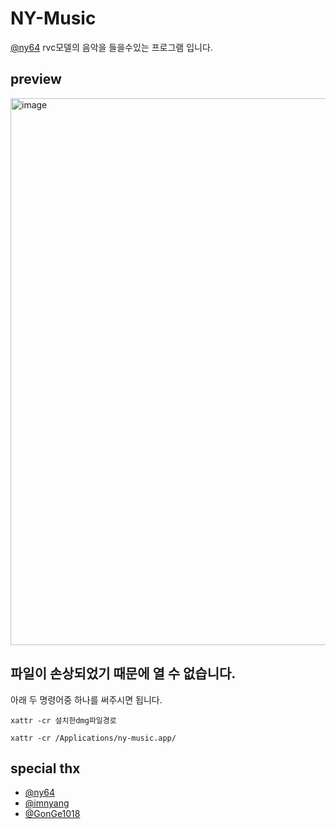 # NY-Music
[@ny64](https://github.com/ny0510) rvc모델의 음악을 들을수있는 프로그램 입니다.

## preview
<img width="875" alt="image" src="https://github.com/5-23/ny-music/assets/86705803/410762b0-440f-43be-8483-41f2dfd0a985">


## 파일이 손상되었기 때문에 열 수 없습니다.
아래 두 명령어중 하나를 써주시면 됩니다. <br/>
```
xattr -cr 설치한dmg파일경로
```
```
xattr -cr /Applications/ny-music.app/
```

## special thx
- [@ny64](https://github.com/ny0510)
- [@imnyang](https://github.com/imnyang)
- [@GonGe1018](https://github.com/GonGe1018)
